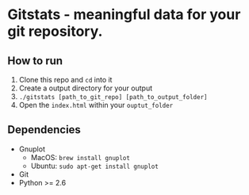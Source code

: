 # Gitstats - meaningful data for your git repository. 

## How to run
1. Clone this repo and `cd` into it
2. Create a output directory for your output
3. `./gitstats [path_to_git_repo] [path_to_output_folder]`
4. Open the `index.html` within your `ouptut_folder`

## Dependencies

* Gnuplot
  * MacOS: `brew install gnuplot`
  * Ubuntu: `sudo apt-get install gnuplot`
* Git
* Python >= 2.6
